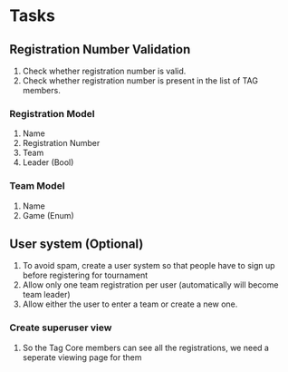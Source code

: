 # Tasks

## Registration Number Validation

1. Check whether registration number is valid.
2. Check whether registration number is present in the list of TAG members.

### Registration Model

1. Name
2. Registration Number
3. Team
4. Leader (Bool)

### Team Model

1. Name
2. Game (Enum)

## User system (Optional) 

1. To avoid spam, create a user system so that people have to sign up before registering for tournament
2. Allow only one team registration per user (automatically will become team leader)
3. Allow either the user to enter a team or create a new one.

### Create superuser view

1. So the Tag Core members can see all the registrations, we need a seperate viewing page for them
